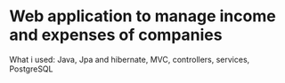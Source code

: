 # Web application to manage income and expenses of companies
What i used:
Java, Jpa and hibernate, MVC, controllers, services, PostgreSQL

